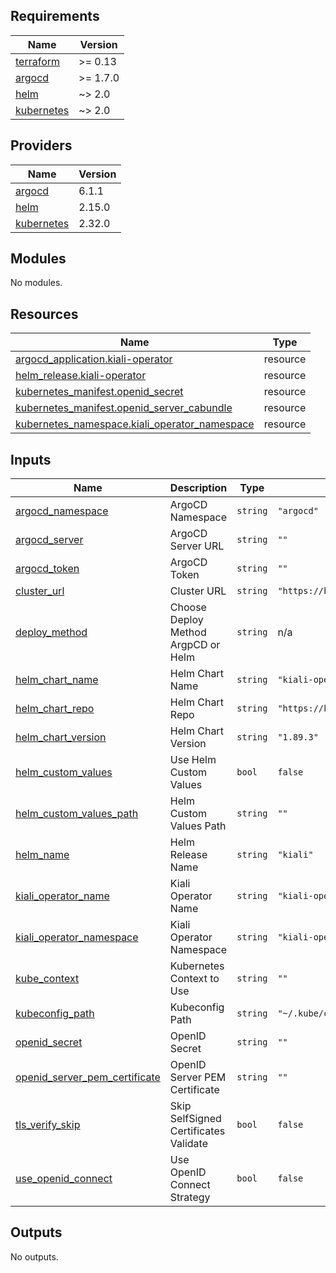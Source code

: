 <!-- BEGIN_TF_DOCS -->
## Requirements

| Name | Version |
|------|---------|
| <a name="requirement_terraform"></a> [terraform](#requirement\_terraform) | >= 0.13 |
| <a name="requirement_argocd"></a> [argocd](#requirement\_argocd) | >= 1.7.0 |
| <a name="requirement_helm"></a> [helm](#requirement\_helm) | ~> 2.0 |
| <a name="requirement_kubernetes"></a> [kubernetes](#requirement\_kubernetes) | ~> 2.0 |

## Providers

| Name | Version |
|------|---------|
| <a name="provider_argocd"></a> [argocd](#provider\_argocd) | 6.1.1 |
| <a name="provider_helm"></a> [helm](#provider\_helm) | 2.15.0 |
| <a name="provider_kubernetes"></a> [kubernetes](#provider\_kubernetes) | 2.32.0 |

## Modules

No modules.

## Resources

| Name | Type |
|------|------|
| [argocd_application.kiali-operator](https://registry.terraform.io/providers/oboukili/argocd/latest/docs/resources/application) | resource |
| [helm_release.kiali-operator](https://registry.terraform.io/providers/hashicorp/helm/latest/docs/resources/release) | resource |
| [kubernetes_manifest.openid_secret](https://registry.terraform.io/providers/hashicorp/kubernetes/latest/docs/resources/manifest) | resource |
| [kubernetes_manifest.openid_server_cabundle](https://registry.terraform.io/providers/hashicorp/kubernetes/latest/docs/resources/manifest) | resource |
| [kubernetes_namespace.kiali_operator_namespace](https://registry.terraform.io/providers/hashicorp/kubernetes/latest/docs/resources/namespace) | resource |

## Inputs

| Name | Description | Type | Default | Required |
|------|-------------|------|---------|:--------:|
| <a name="input_argocd_namespace"></a> [argocd\_namespace](#input\_argocd\_namespace) | ArgoCD Namespace | `string` | `"argocd"` | no |
| <a name="input_argocd_server"></a> [argocd\_server](#input\_argocd\_server) | ArgoCD Server URL | `string` | `""` | no |
| <a name="input_argocd_token"></a> [argocd\_token](#input\_argocd\_token) | ArgoCD Token | `string` | `""` | no |
| <a name="input_cluster_url"></a> [cluster\_url](#input\_cluster\_url) | Cluster URL | `string` | `"https://kubernetes.default.svc"` | no |
| <a name="input_deploy_method"></a> [deploy\_method](#input\_deploy\_method) | Choose Deploy Method ArgpCD or Helm | `string` | n/a | yes |
| <a name="input_helm_chart_name"></a> [helm\_chart\_name](#input\_helm\_chart\_name) | Helm Chart Name | `string` | `"kiali-operator"` | no |
| <a name="input_helm_chart_repo"></a> [helm\_chart\_repo](#input\_helm\_chart\_repo) | Helm Chart Repo | `string` | `"https://kiali.org/helm-charts"` | no |
| <a name="input_helm_chart_version"></a> [helm\_chart\_version](#input\_helm\_chart\_version) | Helm Chart Version | `string` | `"1.89.3"` | no |
| <a name="input_helm_custom_values"></a> [helm\_custom\_values](#input\_helm\_custom\_values) | Use Helm Custom Values | `bool` | `false` | no |
| <a name="input_helm_custom_values_path"></a> [helm\_custom\_values\_path](#input\_helm\_custom\_values\_path) | Helm Custom Values Path | `string` | `""` | no |
| <a name="input_helm_name"></a> [helm\_name](#input\_helm\_name) | Helm Release Name | `string` | `"kiali"` | no |
| <a name="input_kiali_operator_name"></a> [kiali\_operator\_name](#input\_kiali\_operator\_name) | Kiali Operator Name | `string` | `"kiali-operator"` | no |
| <a name="input_kiali_operator_namespace"></a> [kiali\_operator\_namespace](#input\_kiali\_operator\_namespace) | Kiali Operator Namespace | `string` | `"kiali-operator"` | no |
| <a name="input_kube_context"></a> [kube\_context](#input\_kube\_context) | Kubernetes Context to Use | `string` | `""` | no |
| <a name="input_kubeconfig_path"></a> [kubeconfig\_path](#input\_kubeconfig\_path) | Kubeconfig Path | `string` | `"~/.kube/config"` | no |
| <a name="input_openid_secret"></a> [openid\_secret](#input\_openid\_secret) | OpenID Secret | `string` | `""` | no |
| <a name="input_openid_server_pem_certificate"></a> [openid\_server\_pem\_certificate](#input\_openid\_server\_pem\_certificate) | OpenID Server PEM Certificate | `string` | `""` | no |
| <a name="input_tls_verify_skip"></a> [tls\_verify\_skip](#input\_tls\_verify\_skip) | Skip SelfSigned Certificates Validate | `bool` | `false` | no |
| <a name="input_use_openid_connect"></a> [use\_openid\_connect](#input\_use\_openid\_connect) | Use OpenID Connect Strategy | `bool` | `false` | no |

## Outputs

No outputs.
<!-- END_TF_DOCS -->
